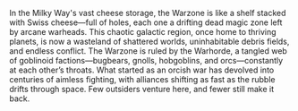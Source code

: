 In the Milky Way's vast cheese storage, the Warzone is like a shelf stacked with Swiss cheese—full of holes, each one a drifting dead magic zone left by arcane warheads. This chaotic galactic region, once home to thriving planets, is now a wasteland of shattered worlds, uninhabitable debris fields, and endless conflict. The Warzone is ruled by the Warhorde, a tangled web of goblinoid factions—bugbears, gnolls, hobgoblins, and orcs—constantly at each other’s throats. What started as an orcish war has devolved into centuries of aimless fighting, with alliances shifting as fast as the rubble drifts through space. Few outsiders venture here, and fewer still make it back.